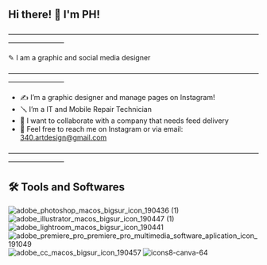 ## Hi there! 👋 I'm PH!

————————————————————————————————————————————

✎ I am a graphic and social media designer

————————————————————————————————————————————
- ✍ I’m a graphic designer and manage pages on Instagram!
- 🪛 I’m a  IT and Mobile Repair Technician
- 🎯 I want to collaborate with a company that needs feed delivery
- 📢 Feel free to reach me on Instagram or via email: 340.artdesign@gmail.com

————————————————————————————————————————————

## 🛠️ Tools and Softwares
![adobe_photoshop_macos_bigsur_icon_190436 (1)](https://github.com/user-attachments/assets/7a8db109-17eb-4f9d-8c5c-aad148085130)
![adobe_illustrator_macos_bigsur_icon_190447 (1)](https://github.com/user-attachments/assets/b4f67206-766a-486d-8636-476e5aa1ffca)
![adobe_lightroom_macos_bigsur_icon_190441](https://github.com/user-attachments/assets/4215d0af-b0db-4e53-af19-a2ac49971345)
![adobe_premiere_pro_premiere_pro_multimedia_software_aplication_icon_191049](https://github.com/user-attachments/assets/2a98d614-3d3b-4eb9-aedf-c11c3827cc11)
![adobe_cc_macos_bigsur_icon_190457](https://github.com/user-attachments/assets/a49f6042-1df4-4659-813b-69957da74d34)
![icons8-canva-64](https://github.com/user-attachments/assets/5ca6c054-891b-4b0f-bf59-7b3bfc0e2e5c)
